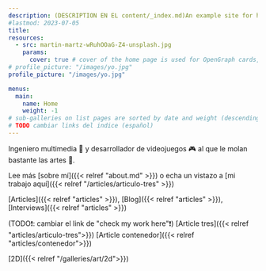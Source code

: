 ```yaml
---
description: (DESCRIPTION EN EL content/_index.md)An example site for hugo-theme-gallery. Images from Unsplash.
#lastmod: 2023-07-05
title: 
resources:
  - src: martin-martz-wRuhOOaG-Z4-unsplash.jpg
    params:
      cover: true # cover of the home page is used for OpenGraph cards, etc.
# profile_picture: "/images/yo.jpg"
profile_picture: "/images/yo.jpg"

menus:
  main:
    name: Home
    weight: -1
# sub-galleries on list pages are sorted by date and weight (descending)
# TODO cambiar links del indice (español)
---
```

Ingeniero multimedia 🧠 y desarrollador de videojuegos 🎮 al que le molan bastante las artes 🎨.

Lee más [sobre mí]({{< relref "about.md" >}}) o echa un vistazo a [mi trabajo aquí]({{< relref "/articles/articulo-tres" >}})


<!-- [Articles]({{< relref "articles/" >}}) -->
[Articles]({{< relref "articles" >}}), [Blog]({{< relref "articles" >}}), [Interviews]({{< relref "articles" >}})

(TODO❗: cambiar el link de "check my work here"❗)
[Article tres]({{< relref "articles/articulo-tres">}})
[Article contenedor]({{< relref "articles/contenedor">}})

[2D]({{< relref "/galleries/art/2d">}})
